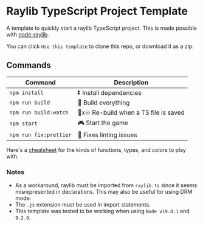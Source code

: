 # Raylib TypeScript Project Template

A template to quickly start a raylib TypeScript project. This is made possible with [node-raylib](https://github.com/RobLoach/node-raylib).

You can click `Use this template` to clone this repo, or download it as a zip.

## Commands

| Command                | Description                           |
| ---------------------- | ------------------------------------- |
| `npm install`          | ⏬ Install dependencies               |
| `npm run build`        | 🔨 Build everything                   |
| `npm run build:watch`  | 🔨x♾ Re-build when a TS file is saved |
| `npm start`            | 🎮 Start the game                     |
| `npm run fix:prettier` | 💄 Fixes linting issues               |

Here's a [cheatsheet](https://www.raylib.com/cheatsheet/cheatsheet.html) for the kinds of functions, types, and colors to play with.

### Notes

- As a workaround, raylib must be imported from `raylib.ts` since it seems misrepresented in declarations. This may also be useful for using DRM mode.
- The `.js` extension must be used in import statements.
- This template was tested to be working when using `Node v19.8.1` and `9.2.0`.

